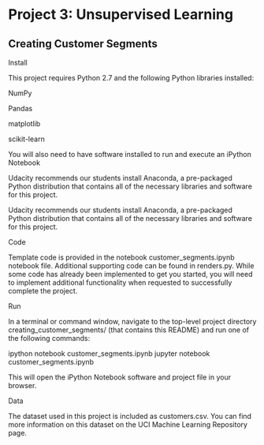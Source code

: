 # Project 3: Unsupervised Learning

## Creating Customer Segments

Install

This project requires Python 2.7 and the following Python libraries installed:

NumPy

Pandas

matplotlib

scikit-learn

You will also need to have software installed to run and execute an iPython Notebook

Udacity recommends our students install Anaconda, a pre-packaged Python distribution that contains all of the necessary libraries and software for this project.

Udacity recommends our students install Anaconda, a pre-packaged Python distribution that contains all of the necessary libraries and software for this project.

Code

Template code is provided in the notebook customer_segments.ipynb notebook file. Additional supporting code can be found in renders.py. While some code has already been implemented to get you started, you will need to implement additional functionality when requested to successfully complete the project.

Run

In a terminal or command window, navigate to the top-level project directory creating_customer_segments/ (that contains this README) and run one of the following commands:

ipython notebook customer_segments.ipynb jupyter notebook customer_segments.ipynb

This will open the iPython Notebook software and project file in your browser.

Data

The dataset used in this project is included as customers.csv. You can find more information on this dataset on the UCI Machine Learning Repository page.
